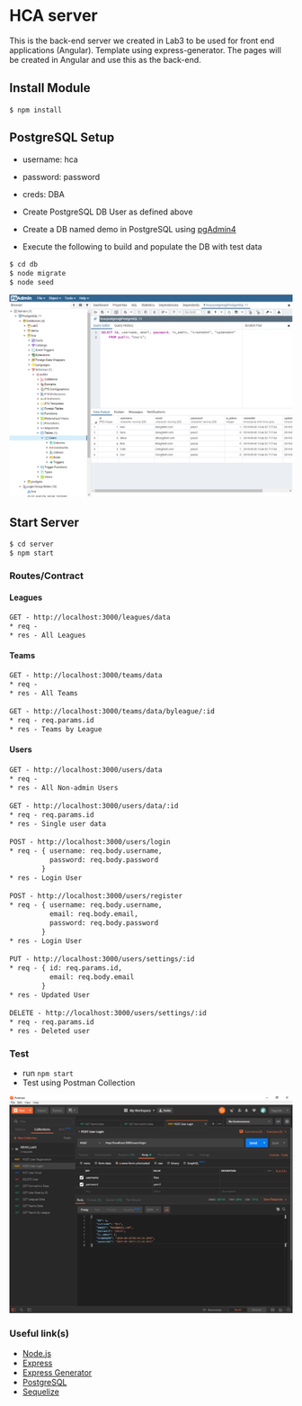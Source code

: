 # HCA server

This is the back-end server we created in Lab3 to be used for front end applications (Angular). Template using express-generator. The pages will be created in Angular and use this as the back-end.

## Install Module
```
$ npm install
```

## PostgreSQL Setup
+ username: hca
+ password: password
+ creds: DBA

+ Create PostgreSQL DB User as defined above
+ Create a DB named demo in PostgreSQL using [pgAdmin4](http://127.0.0.1:49799/browser/)
+ Execute the following to build and populate the DB with test data
```
$ cd db
$ node migrate
$ node seed
```

![PostgreSQL](img/pgAdminPic.png)

## Start Server
```
$ cd server
$ npm start
```

### Routes/Contract
#### Leagues
```
GET - http://localhost:3000/leagues/data
* req -
* res - All Leagues
```

#### Teams
```
GET - http://localhost:3000/teams/data
* req -
* res - All Teams

GET - http://localhost:3000/teams/data/byleague/:id
* req - req.params.id 
* res - Teams by League
```

#### Users
```
GET - http://localhost:3000/users/data
* req -
* res - All Non-admin Users

GET - http://localhost:3000/users/data/:id
* req - req.params.id
* res - Single user data

POST - http://localhost:3000/users/login
* req - { username: req.body.username, 
          password: req.body.password
        }
* res - Login User

POST - http://localhost:3000/users/register
* req - { username: req.body.username,
          email: req.body.email,
          password: req.body.password
        }
* res - Login User

PUT - http://localhost:3000/users/settings/:id
* req - { id: req.params.id, 
          email: req.body.email
        }
* res - Updated User

DELETE - http://localhost:3000/users/settings/:id
* req - req.params.id
* res - Deleted user
```

### Test
+ run ```npm start```
+ Test using Postman Collection

![Postman](img/PostmanPic.png)

### Useful link(s)
* [Node.js](https://nodejs.org/en/)
* [Express](https://expressjs.com/)
* [Express Generator](https://expressjs.com/en/starter/generator.html)
* [PostgreSQL](https://www.postgresql.org/)
* [Sequelize](http://docs.sequelizejs.com/)
